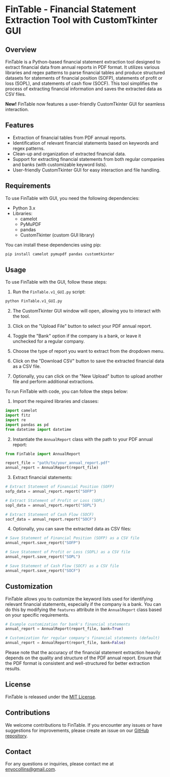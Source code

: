 # FinTable - Financial Statement Extraction Tool with CustomTkinter GUI

## Overview

FinTable is a Python-based financial statement extraction tool designed to extract financial data from annual reports in PDF format. It utilizes various libraries and regex patterns to parse financial tables and produce structured datasets for statements of financial position (SOFP), statements of profit or loss (SOPL), and statements of cash flow (SOCF). This tool simplifies the process of extracting financial information and saves the extracted data as CSV files.

**New!** FinTable now features a user-friendly CustomTkinter GUI for seamless interaction.

## Features

- Extraction of financial tables from PDF annual reports.
- Identification of relevant financial statements based on keywords and regex patterns.
- Clean-up and organization of extracted financial data.
- Support for extracting financial statements from both regular companies and banks (with customizable keyword lists).
- User-friendly CustomTkinter GUI for easy interaction and file handling.

## Requirements

To use FinTable with GUI, you need the following dependencies:

- Python 3.x
- Libraries:
  - camelot
  - PyMuPDF
  - pandas
  - CustomTkinter (custom GUI library)

You can install these dependencies using pip:

```bash
pip install camelot pymupdf pandas customtkinter
```

## Usage

To use FinTable with the GUI, follow these steps:

1. Run the `FinTable.v1_GUI.py` script:

```bash
python FinTable.v1_GUI.py

```

2. The CustomTkinter GUI window will open, allowing you to interact with the tool.

3. Click on the "Upload File" button to select your PDF annual report.

4. Toggle the "Bank" option if the company is a bank, or leave it unchecked for a regular company.

5. Choose the type of report you want to extract from the dropdown menu.

6. Click on the "Download CSV" button to save the extracted financial data as a CSV file.

7. Optionally, you can click on the "New Upload" button to upload another file and perform additional extractions.

To run FinTable with code, you can follow the steps below:

1. Import the required libraries and classes:

```python
import camelot
import fitz
import re
import pandas as pd
from datetime import datetime
```

2. Instantiate the `AnnualReport` class with the path to your PDF annual report:

```python
from FinTable import AnnualReport

report_file = "path/to/your_annual_report.pdf"
annual_report = AnnualReport(report_file)
```

3. Extract financial statements:

```python
# Extract Statement of Financial Position (SOFP)
sofp_data = annual_report.report("SOFP")

# Extract Statement of Profit or Loss (SOPL)
sopl_data = annual_report.report("SOPL")

# Extract Statement of Cash Flow (SOCF)
socf_data = annual_report.report("SOCF")
```

4. Optionally, you can save the extracted data as CSV files:

```python
# Save Statement of Financial Position (SOFP) as a CSV file
annual_report.save_report("SOFP")

# Save Statement of Profit or Loss (SOPL) as a CSV file
annual_report.save_report("SOPL")

# Save Statement of Cash Flow (SOCF) as a CSV file
annual_report.save_report("SOCF")
```

## Customization

FinTable allows you to customize the keyword lists used for identifying relevant financial statements, especially if the company is a bank. You can do this by modifying the `features` attribute in the `AnnualReport` class based on your specific requirements.

```python
# Example customization for bank's financial statements
annual_report = AnnualReport(report_file, bank=True)

# Customization for regular company's financial statements (default)
annual_report = AnnualReport(report_file, bank=False)
```

Please note that the accuracy of the financial statement extraction heavily depends on the quality and structure of the PDF annual report. Ensure that the PDF format is consistent and well-structured for better extraction results.

## License

FinTable is released under the [MIT License](https://opensource.org/licenses/MIT).

## Contributions

We welcome contributions to FinTable. If you encounter any issues or have suggestions for improvements, please create an issue on our [GitHub repository](https://github.com/lazyaccountant/FinTable).

## Contact

For any questions or inquiries, please contact me at [enyocollins@gmail.com](mailto:enyocollins@gmail.com).
```
